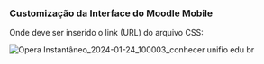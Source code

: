 ### Customização da Interface do Moodle Mobile

Onde deve ser inserido o link (URL) do arquivo CSS:

![Opera Instantâneo_2024-01-24_100003_conhecer unifio edu br](https://github.com/thaisgarcia/aparencia-moodle-mobile/assets/95317220/471468a4-5b4f-43cb-bf5e-14b4d30275b6)
